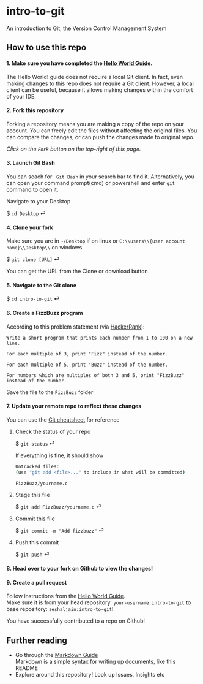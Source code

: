 # intro-to-git
An introduction to Git, the Version Control Management System

## How to use this repo

#### 1. Make sure you have completed the [Hello World Guide](https://guides.github.com/activities/hello-world/).

The Hello World! guide does not require a local Git client. In fact, even making changes to this repo does not require a Git client. However, a local client can be useful, because it allows making changes within the comfort of your IDE.

#### 2. Fork this repository
Forking a repository means you are making a copy of the repo on your account. You can freely edit the files without affecting the original files. You can compare the changes, or can push the changes made to original repo. 

*Click on the `Fork` button on the top-right of this page.*

#### 3. Launch Git Bash
You can seach for ` Git Bash` in your search bar to find it. Alternatively, you can open your command prompt(cmd) or powershell and enter `git` command to open it.

Navigate to your Desktop

$ `cd Desktop` ⏎ 

#### 4. Clone your fork

Make sure you are in `~/Desktop` if on linux or `C:\\users\\{user account name}\\Desktop\\` on windows

$ `git clone [URL]` ⏎

You can get the URL from the Clone or download button

#### 5. Navigate to the Git clone

$ `cd intro-to-git` ⏎

#### 6. Create a FizzBuzz program
According to this problem statement (via [HackerRank](https://www.hackerrank.com/challenges/fizzbuzz/problem)):

```
Write a short program that prints each number from 1 to 100 on a new line. 

For each multiple of 3, print "Fizz" instead of the number. 

For each multiple of 5, print "Buzz" instead of the number. 

For numbers which are multiples of both 3 and 5, print "FizzBuzz" instead of the number.
```

Save the file to the `FizzBuzz` folder

#### 7. Update your remote repo to reflect these changes

You can use the [Git cheatsheet](https://education.github.com/git-cheat-sheet-education.pdf) for reference

1. Check the status of your repo

    $ `git status` ⏎

    If everything is fine, it should show 

    ```bash
    Untracked files:
    (use "git add <file>..." to include in what will be committed)

    FizzBuzz/yourname.c
    ```

2. Stage this file

    $ `git add FizzBuzz/yourname.c` ⏎

3. Commit this file

    $ `git commit -m "Add fizzbuzz"` ⏎

4. Push this commit

    $ `git push` ⏎


#### 8. Head over to your fork on Github to view the changes!

#### 9. Create a pull request

Follow instructions from the [Hello World Guide](https://guides.github.com/activities/hello-world/#pr).  
Make sure it is from your head repository: `your-username:intro-to-git` to base repository: `seshaljain:intro-to-git`!

You have successfully contributed to a repo on Github!

## Further reading

- Go through the [Markdown Guide](https://guides.github.com/features/mastering-markdown/)  
    Markdown is a simple syntax for writing up documents, like this README
- Explore around this repository! Look up Issues, Insights etc
